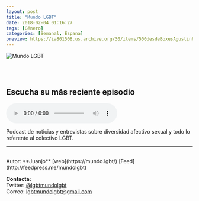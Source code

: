 ```yaml
---
layout: post
title: "Mundo LGBT"
date: 2018-02-04 01:16:27
tags: [Género]
categories: [Semanal, Espana]
preview: https://ia801508.us.archive.org/30/items/500desdeBoxesAgustinPalmeiro/300portadaPodcast-MundoLgbt.jpg
---
```


![Mundo LGBT](https://ia601508.us.archive.org/30/items/500desdeBoxesAgustinPalmeiro/500portadaPodcast-MundoLgbt.jpg)

<br/>
<br/>

## Escucha su más reciente episodio

<!--reproductor-feed=http://feedpress.me/mundolgbt-->
<!--reproductor-start-->
<audio id="audio" preload="auto" controls="" src="http://tracking.feedpress.it/link/18069/9975332/mlgbt046.mp3"></audio>
<!--reproductor-end-->

Podcast de noticias y entrevistas sobre diversidad afectivo sexual y todo lo referente al colectivo LGBT.  

_ _ _
<br>
Autor: **Juanjo**  
[web](https://mundo.lgbt/)  
[Feed](http://feedpress.me/mundolgbt)  



**Contacta:**  
Twitter: [@lgbtmundolgbt](https://twitter.com/lgbtmundolgbt)  
Correo: [lgbtmundolgbt@gmail.com](mailto:lgbtmundolgbt@gmail.com)  
